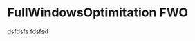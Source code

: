 # FullWindowsOptimitation FWO
<!-- Botones -->

dsfdsfs
fdsfsd

<!--  -->
<!--  -->
<!--  -->
<!--  -->
<!--  -->
<!--  -->
<!--  -->
<!--  -->
<!--  -->
<!--  -->
<!--  -->
<!--  -->
<!--  -->
<!--  -->
<!--  -->